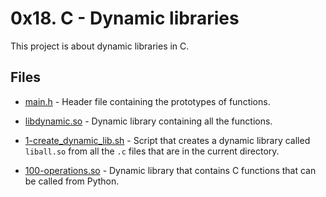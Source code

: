 # 0x18. C - Dynamic libraries

This project is about dynamic libraries in C.

## Files

- [main.h](./main.h) - Header file containing the prototypes of functions.

- [libdynamic.so](./libdynamic.so) - Dynamic library containing all the functions.

- [1-create_dynamic_lib.sh](./1-create_dynamic_lib.sh) - Script that creates a dynamic library called `liball.so` from all the `.c` files that are in the current directory.

- [100-operations.so](./100-operations.so) - Dynamic library that contains C functions that can be called from Python.